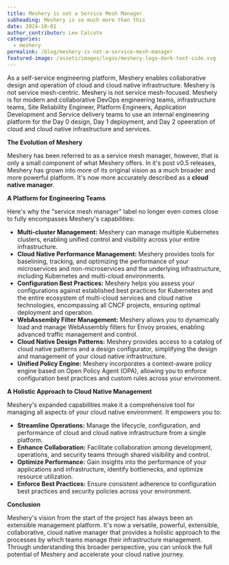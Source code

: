 ```yaml
---
title: Meshery is not a Service Mesh Manager
subheading: Meshery is so much more than this
date: 2024-10-01
author_contributor: Lee Calcote
categories: 
  - meshery
permalink: /blog/meshery-is-not-a-service-mesh-manager
featured-image: /assets/images/logos/meshery-logo-dark-text-side.svg
---
```


As a self-service engineering platform, Meshery enables collaborative design and operation of cloud and cloud native infrastructure. Meshery is not service mesh-centric. Meshery is not service mesh-focused. Meshery is for modern and collaborative DevOps engineering teams, infrastructure teams, Site Reliability Engineer, Platform Engineers, Application Development and Service delivery teams to use an internal engineering platform for the Day 0 design, Day 1 deployment, and Day 2 opeeration of cloud and cloud native infrastructure and services.

**The Evolution of Meshery**

Meshery has been referred to as a service mesh manager, however, that is only a small component of what Meshery offers. In it's post v0.5 releases, Meshery has grown into more of its original vision as a much broader and more powerful platform. It's now more accurately described as a **cloud native manager**.

**A Platform for Engineering Teams**

Here's why the "service mesh manager" label no longer even comes close to fully encompasses Meshery's capabilities:

* **Multi-cluster Management:** Meshery can manage multiple Kubernetes clusters, enabling unified control and visibility across your entire infrastructure.
* **Cloud Native Performance Management:** Meshery provides tools for baselining, tracking, and optimizing the performance of your microservices and non-microservices and the underlying infrastructure, including Kubernetes and multi-cloud environments.
* **Configuration Best Practices:** Meshery helps you assess your configurations against established best practices for Kubernetes and the entire ecosystem of multi-cloud services and cloud native technologies, encompassing all CNCF projects, ensuring optimal deployment and operation.
* **WebAssembly Filter Management:** Meshery allows you to dynamically load and manage WebAssembly filters for Envoy proxies, enabling advanced traffic management and control.
* **Cloud Native Design Patterns:** Meshery provides access to a catalog of cloud native patterns and a design configurator, simplifying the design and management of your cloud native infrastructure.
* **Unified Policy Engine:** Meshery incorporates a context-aware policy engine based on Open Policy Agent (OPA), allowing you to enforce configuration best practices and custom rules across your environment.

**A Holistic Approach to Cloud Native Management**

Meshery's expanded capabilities make it a comprehensive tool for managing all aspects of your cloud native environment. It empowers you to:

* **Streamline Operations:** Manage the lifecycle, configuration, and performance of cloud and cloud native infrastructure from a single platform.
* **Enhance Collaboration:** Facilitate collaboration among development, operations, and security teams through shared visibility and control.
* **Optimize Performance:** Gain insights into the performance of your applications and infrastructure, identify bottlenecks, and optimize resource utilization.
* **Enforce Best Practices:** Ensure consistent adherence to configuration best practices and security policies across your environment.

**Conclusion**

Meshery's vision from the start of the project has always been an extensible management platform. It's now a versatile, powerful, extensible, collaborative, cloud native manager that provides a holistic approach to the processes by which teams manage their infrastructure management. Through understanding this broader perspective, you can unlock the full potential of Meshery and accelerate your cloud native journey.
